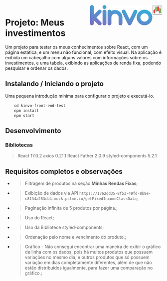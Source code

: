 <img src="./logo.png" alt="Logo do projeto" align="right">
<img src="./logo.svg" alt="Logo do projeto" align="right">

# Projeto: Meus investimentos

Um projeto para testar os meus conhecimentos sobre React, com um página estática, e um menu não funcional, com efeito visual.
Na aplicação é exibida um cabeçalho com alguns valores com informações sobre os investimentos, e uma tabela, exibindo as aplicações
de renda fixa, podendo pesquisar e ordenar os dados.

## Instalando / Iniciando o projeto

Uma pequena introdução mínima para configurar o projeto e executá-lo.

``` git clone https://github.com/tarfao/kinvo-front-end-test.git
    cd kinvo-front-end-test
    npm install 
    npm start
```

## Desenvolvimento

### Bibliotecas
> React 17.0.2
> axios 0.21.1
> React Father 2.0.9
> styled-components 5.2.1

## Requisitos completos e observações
* > Filtragem de produtos na seção **Minhas Rendas Fixas**;
* > Exibição de dados via API `https://1762dd35-8f53-49fd-8b8e-c8134a283cb4.mock.pstmn.io/getFixedIncomeClassData`;
* > Paginação infinita de 5 produtos por página.;
* > Uso do React;
* > Uso da Bibliotece styled-components;
* > Ordenação pelo nome e vencimento do produto.;
* > Gráfico - Não consegui encontrar uma maneira de exibir o gráfico de linha com os dados, pois há muitos produtos que possuem variações no mesmo dia, e outros produtos que só possuem variação em dias completamente diferentes, além de que não estão distribuídos igualmente, para fazer uma comparação no gráfico.;
